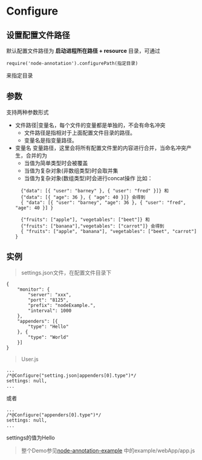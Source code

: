 # Configure
##  设置配置文件路径
默认配置文件路径为 **启动进程所在路径 + resource** 目录，可通过

 ```require('node-annotation').configurePath(指定目录)``` 

来指定目录

##  参数
支持两种参数形式
- 文件路径|变量名，每个文件的变量都是单独的，不会有命名冲突
  *  文件路径是指相对于上面配置文件目录的路径。
  *  变量名是指变量路径。
- 变量名
  变量路径，这里会将所有配置文件里的内容进行合并，当命名冲突产生，合并的为
  *	当值为简单类型时会被覆盖
  *	当值为复杂对象(非数组类型)时会取并集
  *	当值为复杂对象(数组类型)时会进行concat操作
    比如：
  ```
    {"data": [{ "user": "barney" }, { "user": "fred" }]} 和
    {"data": [{ "age": 36 }, { "age": 40 }]} 会得到
    { "data": [{ "user": "barney", "age": 36 }, { "user": "fred", "age": 40 }] }
  ```
  ```
    {"fruits": ["apple"], "vegetables": ["beet"]} 和
    {"fruits": ["banana"],"vegetables": ["carrot"]} 会得到
    { "fruits": ["apple", "banana"], "vegetables": ["beet", "carrot"] }
  ```

##  实例
> settings.json文件，在配置文件目录下

```
{
    "monitor": {
        "server": "xxx",
        "port": "8125",
        "prefix": "nodeExample.",
        "interval": 1000
    },
    "appenders": [{
        "type": "Hello"
    }, {
        "type": "World"
    }]
}
```
> User.js
```
...
/*@Configure("setting.json|appenders[0].type")*/
settings: null,
...
```
或者
```
...
/*@Configure("appenders[0].type")*/
settings: null,
...
```
settings的值为Hello


> 整个Demo参见[node-annotation-example](https://www.npmjs.com/package/node-annotation-example) 中的example/webApp/app.js
